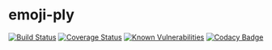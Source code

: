 # emoji-ply

[![Build Status](https://travis-ci.org/manuerumx/emoji-ply.svg?branch=master)](https://travis-ci.org/manuerumx/emoji-ply)
[![Coverage Status](https://coveralls.io/repos/github/manuerumx/emoji-ply/badge.svg?branch=master)](https://coveralls.io/github/manuerumx/emoji-ply?branch=master)
[![Known Vulnerabilities](https://snyk.io/test/github/manuerumx/emoji-ply/badge.svg?targetFile=app%2Fpackage.json)](https://snyk.io/test/github/manuerumx/emoji-ply?targetFile=app%2Fpackage.json)
[![Codacy Badge](https://api.codacy.com/project/badge/Grade/5ab57e1209dc4bff83166b6b036ed21f)](https://www.codacy.com/app/manuerumx/emoji-ply?utm_source=github.com&amp;utm_medium=referral&amp;utm_content=manuerumx/emoji-ply&amp;utm_campaign=Badge_Grade)
